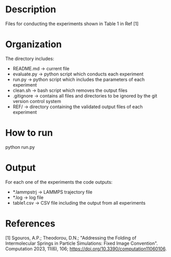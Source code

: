 # Description
Files for conducting the experiments shown in Table 1 in Ref [1]

# Organization
The directory includes:
 - README.md -> current file
 - evaluate.py -> python script which conducts each experiment
 - run.py -> python script which includes the parameters of each experiment
 - clean.sh -> bash script which removes the output files
 - .gitignore -> contains all files and directories to be ignored by the git version control system
 - REF/ -> directory containing the validated output files of each experiment

# How to run
python run.py

# Output
For each one of the experiments the code outputs:
 - *.lammpstrj -> LAMMPS trajectory file
 - *.log -> log file
 - table1.csv -> CSV file including the output from all experiments

# References
[1] Sgouros, A.P.; Theodorou, D.N.; "Addressing the Folding of Intermolecular Springs in Particle Simulations: Fixed Image Convention". Computation 2023, 11(6), 106; https://doi.org/10.3390/computation11060106.
